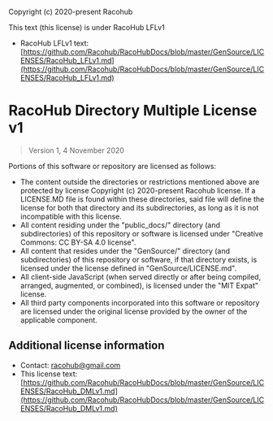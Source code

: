 Copyright (c) 2020-present Racohub

This text (this license) is under RacoHub LFLv1
* RacoHub LFLv1 text: [https://github.com/Racohub/RacoHubDocs/blob/master/GenSource/LICENSES/RacoHub_LFLv1.md](https://github.com/Racohub/RacoHubDocs/blob/master/GenSource/LICENSES/RacoHub_LFLv1.md)

# RacoHub Directory Multiple License v1

> Version 1, 4 November 2020 

Portions of this software or repository are licensed as follows:

* The content outside the directories or restrictions mentioned above are protected by license Copyright (c) 2020-present Racohub license. If a LICENSE.MD file is found within these directories, said file will define the license for both that directory and its subdirectories, as long as it is not incompatible with this license.
* All content residing under the "public_docs/" directory (and subdirectories) of this repository or software is licensed under "Creative Commons: CC BY-SA 4.0 license".
* All content that resides under the "GenSource/" directory (and subdirectories) of this repository or software, if that directory exists, is licensed under the license defined in "GenSource/LICENSE.md".
* All client-side JavaScript (when served directly or after being compiled, arranged, augmented, or combined), is licensed under the "MIT Expat" license.
* All third party components incorporated into this software or repository are licensed under the original license provided by the owner of the applicable component.

## Additional license information

* Contact: racohub@gmail.com
* This license text: [https://github.com/Racohub/RacoHubDocs/blob/master/GenSource/LICENSES/RacoHub_DMLv1.md](https://github.com/Racohub/RacoHubDocs/blob/master/GenSource/LICENSES/RacoHub_DMLv1.md)